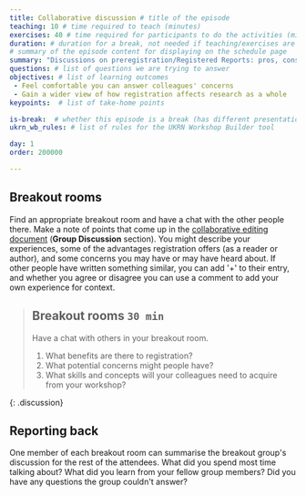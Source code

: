 ```yaml
---
title: Collaborative discussion # title of the episode
teaching: 10 # time required to teach (minutes)
exercises: 40 # time required for participants to do the activities (minutes)
duration: # duration for a break, not needed if teaching/exercises are present (minutes)
# summary of the episode content for displaying on the schedule page
summary: "Discussions on preregistration/Registered Reports: pros, cons, personal experiences."
questions: # list of questions we are trying to answer
objectives: # list of learning outcomes
 - Feel comfortable you can answer colleagues' concerns
 - Gain a wider view of how registration affects research as a whole
keypoints:  # list of take-home points

is-break:  # whether this episode is a break (has different presentation)
ukrn_wb_rules: # list of rules for the UKRN Workshop Builder tool

day: 1
order: 200000

---
```


## Breakout rooms

Find an appropriate breakout room and have a chat with the other people there.
Make a note of points that come up in the <a href="{{ site.collaborative_notes }}" target="_blank">collaborative editing document</a> (**Group Discussion** section).
You might describe your experiences, some of the advantages registration offers (as a reader or author), and some concerns you may have or may have heard about.
If other people have written something similar, you can add '+' to their entry, and whether you agree or disagree you can use a comment to add your own experience for context.

> ## Breakout rooms `30 min`
> Have a chat with others in your breakout room.
>
> 1. What benefits are there to registration?
> 2. What potential concerns might people have?
> 3. What skills and concepts will your colleagues need to acquire from your workshop?
>
{: .discussion}

## Reporting back

One member of each breakout room can summarise the breakout group's discussion for the rest of the attendees.
What did you spend most time talking about?
What did you learn from your fellow group members?
Did you have any questions the group couldn't answer?
